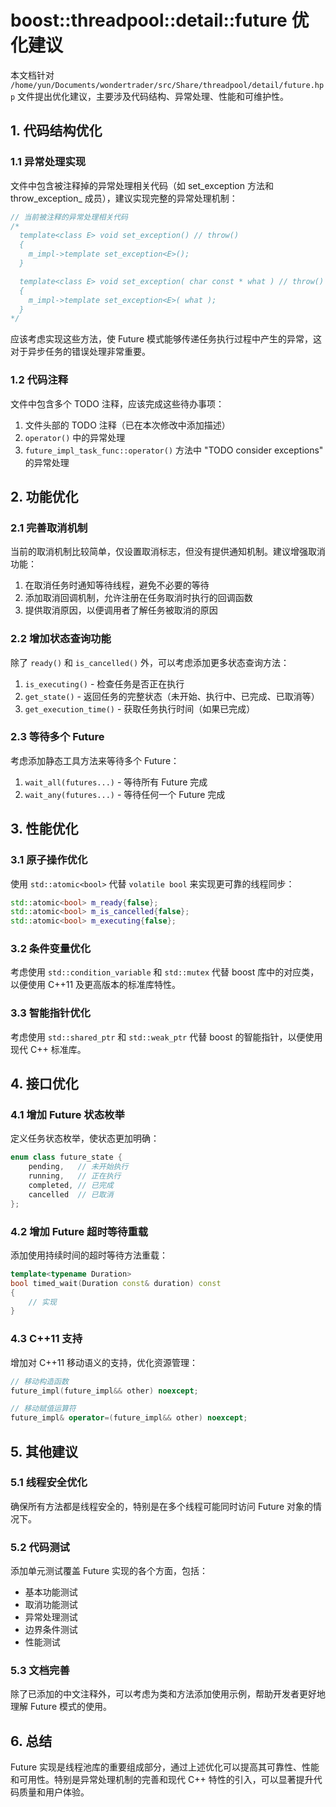 # boost::threadpool::detail::future 优化建议

本文档针对 `/home/yun/Documents/wondertrader/src/Share/threadpool/detail/future.hpp` 文件提出优化建议，主要涉及代码结构、异常处理、性能和可维护性。

## 1. 代码结构优化

### 1.1 异常处理实现

文件中包含被注释掉的异常处理相关代码（如 set_exception 方法和 throw_exception_ 成员），建议实现完整的异常处理机制：

```cpp
// 当前被注释的异常处理相关代码
/*
  template<class E> void set_exception() // throw()
  {
    m_impl->template set_exception<E>();
  }

  template<class E> void set_exception( char const * what ) // throw()
  {
    m_impl->template set_exception<E>( what );
  }
*/
```

应该考虑实现这些方法，使 Future 模式能够传递任务执行过程中产生的异常，这对于异步任务的错误处理非常重要。

### 1.2 代码注释

文件中包含多个 TODO 注释，应该完成这些待办事项：

1. 文件头部的 TODO 注释（已在本次修改中添加描述）
2. `operator()` 中的异常处理
3. `future_impl_task_func::operator()` 方法中 "TODO consider exceptions" 的异常处理

## 2. 功能优化

### 2.1 完善取消机制

当前的取消机制比较简单，仅设置取消标志，但没有提供通知机制。建议增强取消功能：

1. 在取消任务时通知等待线程，避免不必要的等待
2. 添加取消回调机制，允许注册在任务取消时执行的回调函数
3. 提供取消原因，以便调用者了解任务被取消的原因

### 2.2 增加状态查询功能

除了 `ready()` 和 `is_cancelled()` 外，可以考虑添加更多状态查询方法：

1. `is_executing()` - 检查任务是否正在执行
2. `get_state()` - 返回任务的完整状态（未开始、执行中、已完成、已取消等）
3. `get_execution_time()` - 获取任务执行时间（如果已完成）

### 2.3 等待多个 Future

考虑添加静态工具方法来等待多个 Future：

1. `wait_all(futures...)` - 等待所有 Future 完成
2. `wait_any(futures...)` - 等待任何一个 Future 完成

## 3. 性能优化

### 3.1 原子操作优化

使用 `std::atomic<bool>` 代替 `volatile bool` 来实现更可靠的线程同步：

```cpp
std::atomic<bool> m_ready{false};
std::atomic<bool> m_is_cancelled{false};
std::atomic<bool> m_executing{false};
```

### 3.2 条件变量优化

考虑使用 `std::condition_variable` 和 `std::mutex` 代替 boost 库中的对应类，以便使用 C++11 及更高版本的标准库特性。

### 3.3 智能指针优化

考虑使用 `std::shared_ptr` 和 `std::weak_ptr` 代替 boost 的智能指针，以便使用现代 C++ 标准库。

## 4. 接口优化

### 4.1 增加 Future 状态枚举

定义任务状态枚举，使状态更加明确：

```cpp
enum class future_state {
    pending,   // 未开始执行
    running,   // 正在执行
    completed, // 已完成
    cancelled  // 已取消
};
```

### 4.2 增加 Future 超时等待重载

添加使用持续时间的超时等待方法重载：

```cpp
template<typename Duration>
bool timed_wait(Duration const& duration) const
{
    // 实现
}
```

### 4.3 C++11 支持

增加对 C++11 移动语义的支持，优化资源管理：

```cpp
// 移动构造函数
future_impl(future_impl&& other) noexcept;

// 移动赋值运算符
future_impl& operator=(future_impl&& other) noexcept;
```

## 5. 其他建议

### 5.1 线程安全优化

确保所有方法都是线程安全的，特别是在多个线程可能同时访问 Future 对象的情况下。

### 5.2 代码测试

添加单元测试覆盖 Future 实现的各个方面，包括：
- 基本功能测试
- 取消功能测试
- 异常处理测试
- 边界条件测试
- 性能测试

### 5.3 文档完善

除了已添加的中文注释外，可以考虑为类和方法添加使用示例，帮助开发者更好地理解 Future 模式的使用。

## 6. 总结

Future 实现是线程池库的重要组成部分，通过上述优化可以提高其可靠性、性能和可用性。特别是异常处理机制的完善和现代 C++ 特性的引入，可以显著提升代码质量和用户体验。
